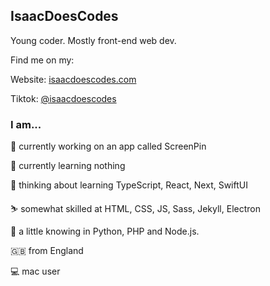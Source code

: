 ## IsaacDoesCodes

Young coder. Mostly front-end web dev.

Find me on my:  

Website: [isaacdoescodes.com](//www.isaacdoescodes.com)
 
Tiktok: [@isaacdoescodes](//tiktok.com/@isaacdoescodes)

### I am...

🔨 currently working on an app called ScreenPin

🌱 currently learning nothing

🤔 thinking about learning TypeScript, React, Next, SwiftUI

⛷️ somewhat skilled at HTML, CSS, JS, Sass, Jekyll, Electron

🧐 a little knowing in Python, PHP and Node.js.

🇬🇧 from England

💻 mac user
